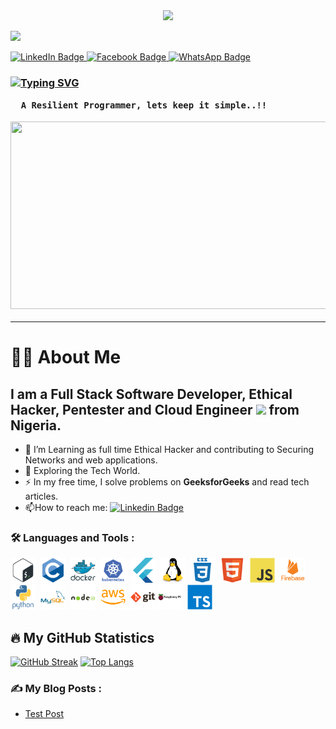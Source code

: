 
<div id="header" align="center">
  <img src="https://media.giphy.com/media/M9gbBd9nbDrOTu1Mqx/giphy.gif" width="100"/>
</div>

  ![](https://komarev.com/ghpvc/?username=SeasonLeague&color=dc143c)
  
  <div id="badges">
  <a href="[https://linkedin.com/](https://ng.linkedin.com/in/godspower-maurice-7bb48a23a)">
    <img src="https://img.shields.io/badge/LinkedIn-blue?style=for-the-badge&logo=linkedin&logoColor=white" alt="LinkedIn Badge"/>
  </a>
  <a href="https://facebook.com/">
    <img src="https://img.shields.io/badge/Facebook-blue?style=for-the-badge&logo=facebook&logoColor=white" alt="Facebook Badge"/>
  </a>
  <a href="https://wa.me/2349127884963">
    <img src="https://img.shields.io/badge/WhatsApp-green?style=for-the-badge&logo=whatsapp&logoColor=white" alt="WhatsApp Badge"/>
  </a>
  
</div>
      <h3>
 </div>
        <a href="https://git.io/typing-svg"><img src="https://readme-typing-svg.demolab.com?font=Fira+Code&pause=1000&width=500&height=100&lines=Hello+World%2C+my+name+is+Godspower+Maurice.;And+I+am+into%2C;+Cyber+Security%2C;Machine+Learning%2C;Software+Engineering%2C;Cloud+Infrastructure%2C;Artificial+Technologies+and+Engines%2C;And+Open+Source+Technologies;Am+Happy+you+read+my+ABOUTME;READ+AGAIN+LOL+:)" alt="Typing SVG" /></a></div>
            
      A Resilient Programmer, lets keep it simple..!!

<div align="center">
  <img src="https://media.giphy.com/media/dWesBcTLavkZuG35MI/giphy.gif" width="600" height="300"/>
</div>


---

# :man_technologist: About Me 
## I am a Full Stack Software Developer, Ethical Hacker, Pentester and Cloud Engineer <img src="https://media.giphy.com/media/WUlplcMpOCEmTGBtBW/giphy.gif" width="30"> from Nigeria.
- :telescope: I’m Learning as full time Ethical Hacker and contributing to Securing Networks and web applications.
- :seedling: Exploring the Tech World.
- :zap: In my free time, I solve problems on **GeeksforGeeks** and read tech articles.
- :mailbox:How to reach me: [![Linkedin Badge](https://img.shields.io/badge/-godspower-blue?style=flat&logo=Linkedin&logoColor=white)](https://ng.linkedin.com/in/godspower-maurice-7bb48a23a)


### :hammer_and_wrench: Languages and Tools :
<div>
  <img src="https://github.com/devicons/devicon/blob/master/icons/bash/bash-original.svg" title="Bash" alt="Bash" width="40" height="40"/>&nbsp;
  <img src="https://github.com/devicons/devicon/blob/master/icons/c/c-original.svg" title="C" alt="C" width="40" height="40"/>&nbsp;
  <img src="https://github.com/devicons/devicon/blob/master/icons/docker/docker-original-wordmark.svg" title="Docker" alt="Docker" width="40" height="40"/>&nbsp;
  <img src="https://github.com/devicons/devicon/blob/master/icons/kubernetes/kubernetes-plain-wordmark.svg" title="Kubernetes" alt="Kubernetes" width="40" height="40"/>&nbsp;
  <img src="https://github.com/devicons/devicon/blob/master/icons/flutter/flutter-original.svg" title="Flutter" alt="Flutter" width="40" height="40"/>&nbsp;
  <img src="https://github.com/devicons/devicon/blob/master/icons/linux/linux-original.svg" title="Linux" alt="Linux" width="40" height="40"/>&nbsp;
  <img src="https://github.com/devicons/devicon/blob/master/icons/css3/css3-plain-wordmark.svg"  title="CSS3" alt="CSS" width="40" height="40"/>&nbsp;
  <img src="https://github.com/devicons/devicon/blob/master/icons/html5/html5-original.svg" title="HTML5" alt="HTML" width="40" height="40"/>&nbsp;
  <img src="https://github.com/devicons/devicon/blob/master/icons/javascript/javascript-original.svg" title="JavaScript" alt="JavaScript" width="40" height="40"/>&nbsp;
  <img src="https://github.com/devicons/devicon/blob/master/icons/firebase/firebase-plain-wordmark.svg" title="Firebase" alt="Firebase" width="40" height="40"/>&nbsp;
  <img src="https://github.com/devicons/devicon/blob/master/icons/python/python-original-wordmark.svg" title="Python" alt="Python" width="40" height="40"/>&nbsp;
  <img src="https://github.com/devicons/devicon/blob/master/icons/mysql/mysql-original-wordmark.svg" title="MySQL" alt="MySQL" width="40" height="40"/>&nbsp;
  <img src="https://github.com/devicons/devicon/blob/master/icons/nodejs/nodejs-original-wordmark.svg" title="NodeJS" alt="NodeJS" width="40" height="40"/>&nbsp;
  <img src="https://github.com/devicons/devicon/blob/master/icons/amazonwebservices/amazonwebservices-plain-wordmark.svg" title="AWS" alt="AWS" width="40" height="40"/>&nbsp;
  <img src="https://github.com/devicons/devicon/blob/master/icons/git/git-original-wordmark.svg" title="Git" **alt="Git" width="40" height="40"/>
  <img src="https://github.com/devicons/devicon/blob/master/icons/raspberrypi/raspberrypi-original-wordmark.svg" title="Raspberrypi" alt="Raspberrypi" width="40" height="40"/>&nbsp;
  <img src="https://github.com/devicons/devicon/blob/master/icons/typescript/typescript-original.svg" title="TypeScript" alt="TypeScript" width="40" height="40"/>&nbsp;
</div>



## :fire: My GitHub Statistics 

[![GitHub Streak](https://github-readme-streak-stats.herokuapp.com?user=SeasonLeague&theme=dark&hide_border=true&border_radius=4.9&date_format=M%20j%5B%2C%20Y%5D)](https://git.io/streak-stats)
[![Top Langs](https://github-readme-stats.vercel.app/api/top-langs/?username=SeasonLeague&layout=compact&theme=vision-friendly-dark)](https://github.com/anuraghazra/github-readme-stats)


  
  
### :writing_hand: My Blog Posts :
<!-- BLOG-POST-LIST:START -->
- [Test Post](https://dev.to/itszed0/test-post-490g)
<!-- BLOG-POST-LIST:END -->

